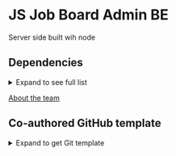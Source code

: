 # JS Job Board Admin BE

Server side built wih node

## Dependencies

<details>
<summary>Expand to see full list</summary>

- axios
- colors
- cors
- dotenv
- express
- express-jwt
- express-rate-limit
- express-validator
- helmet
- jest
- jsonwebtoken
- mongoose
- morgan
- nodemon
- supertest
- uuid
</details>

[About the team](https://github.com/JS-Jr-Dev-Job-Board/About/blob/main/README.md)

## Co-authored GitHub template

<details>
<summary>Expand to get Git template</summary>

```js
git commit -m 'Refactor usability tests.
>
>
Co-authored-by: Zac Smith zrs3141592@gmail.com
Co-authored-by: Tom Sherman tom-sherman@lambdastudents.com'


```

</details>
